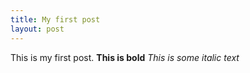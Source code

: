 ```yaml
---
title: My first post
layout: post
---
```

This is my first post. **This is bold** _This is some italic text_
